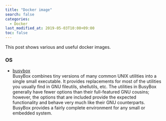 ```yaml
---
title: "Docker image"
search: false
categories:
  - Docker
last_modified_at: 2019-05-03T10:00+09:00
toc: false
---
```


This post shows various and useful docker images.

### OS
* [busybox](https://hub.docker.com/_/busybox)  
BusyBox combines tiny versions of many common UNIX utilities into a single small executable. It provides replacements for most of the utilities you usually find in GNU fileutils, shellutils, etc. The utilities in BusyBox generally have fewer options than their full-featured GNU cousins; however, the options that are included provide the expected functionality and behave very much like their GNU counterparts. BusyBox provides a fairly complete environment for any small or embedded system.
